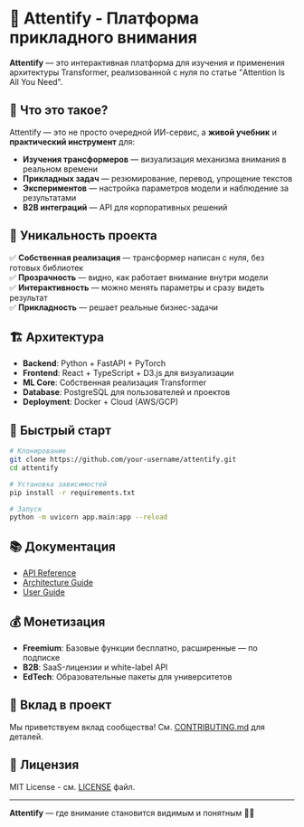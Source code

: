 # 🧠 Attentify - Платформа прикладного внимания

**Attentify** — это интерактивная платформа для изучения и применения архитектуры Transformer, реализованной с нуля по статье "Attention Is All You Need".

## 🚀 Что это такое?

Attentify — это не просто очередной ИИ-сервис, а **живой учебник** и **практический инструмент** для:

- **Изучения трансформеров** — визуализация механизма внимания в реальном времени
- **Прикладных задач** — резюмирование, перевод, упрощение текстов
- **Экспериментов** — настройка параметров модели и наблюдение за результатами
- **B2B интеграций** — API для корпоративных решений

## 🎯 Уникальность проекта

✅ **Собственная реализация** — трансформер написан с нуля, без готовых библиотек  
✅ **Прозрачность** — видно, как работает внимание внутри модели  
✅ **Интерактивность** — можно менять параметры и сразу видеть результат  
✅ **Прикладность** — решает реальные бизнес-задачи  

## 🏗 Архитектура

- **Backend**: Python + FastAPI + PyTorch
- **Frontend**: React + TypeScript + D3.js для визуализации
- **ML Core**: Собственная реализация Transformer
- **Database**: PostgreSQL для пользователей и проектов
- **Deployment**: Docker + Cloud (AWS/GCP)

## 🚀 Быстрый старт

```bash
# Клонирование
git clone https://github.com/your-username/attentify.git
cd attentify

# Установка зависимостей
pip install -r requirements.txt

# Запуск
python -m uvicorn app.main:app --reload
```

## 📚 Документация

- [API Reference](./docs/api.md)
- [Architecture Guide](./docs/architecture.md)
- [User Guide](./docs/user-guide.md)

## 💰 Монетизация

- **Freemium**: Базовые функции бесплатно, расширенные — по подписке
- **B2B**: SaaS-лицензии и white-label API
- **EdTech**: Образовательные пакеты для университетов

## 🤝 Вклад в проект

Мы приветствуем вклад сообщества! См. [CONTRIBUTING.md](./CONTRIBUTING.md) для деталей.

## 📄 Лицензия

MIT License - см. [LICENSE](./LICENSE) файл.

---

**Attentify** — где внимание становится видимым и понятным 🧠✨
